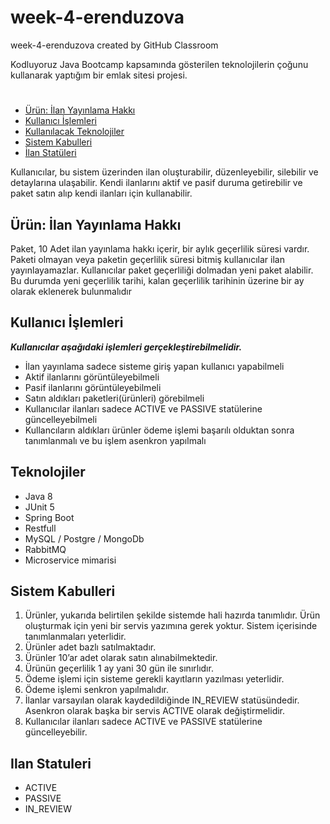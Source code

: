 # week-4-erenduzova
week-4-erenduzova created by GitHub Classroom

Kodluyoruz Java Bootcamp kapsamında  gösterilen teknolojilerin çoğunu kullanarak yaptığım bir emlak sitesi projesi.

#
* [Ürün: İlan Yayınlama Hakkı](#urun)
* [Kullanıcı İşlemleri](#kullanici-islemleri)
* [Kullanılacak Teknolojiler](#teknolojiler)
* [Sistem Kabulleri](#sistem-kabulleri)
* [İlan Statüleri](#ilan-statuleri)

Kullanıcılar, bu sistem üzerinden ilan oluşturabilir, düzenleyebilir, silebilir 
ve detaylarına ulaşabilir. Kendi ilanlarını aktif ve pasif duruma getirebilir ve paket 
satın alıp kendi ilanları için kullanabilir.

## Ürün: İlan Yayınlama Hakkı
Paket, 10 Adet ilan yayınlama hakkı içerir, bir aylık geçerlilik süresi vardır. 
Paketi olmayan veya paketin geçerlilik süresi bitmiş kullanıcılar ilan 
yayınlayamazlar. Kullanıcılar paket geçerliliği dolmadan yeni paket alabilir. Bu 
durumda yeni geçerlilik tarihi, kalan geçerlilik tarihinin üzerine bir ay olarak 
eklenerek bulunmalıdır

## Kullanıcı İşlemleri
***Kullanıcılar aşağıdaki işlemleri gerçekleştirebilmelidir.***

- İlan yayınlama sadece sisteme giriş yapan kullanıcı yapabilmeli
- Aktif ilanlarını görüntüleyebilmeli
- Pasif ilanlarını görüntüleyebilmeli
- Satın aldıkları paketleri(ürünleri) görebilmeli
- Kullanıcılar ilanları sadece ACTIVE ve PASSIVE statülerine güncelleyebilmeli
- Kullancıların aldıkları ürünler ödeme işlemi başarılı olduktan sonra tanımlanmalı ve bu işlem asenkron yapılmalı

## Teknolojiler
- Java 8
- JUnit 5
- Spring Boot
- Restfull
- MySQL / Postgre / MongoDb
- RabbitMQ
- Microservice mimarisi

## Sistem Kabulleri
1. Ürünler, yukarıda belirtilen şekilde sistemde hali hazırda tanımlıdır. Ürün 
oluşturmak için yeni bir servis yazımına gerek yoktur. Sistem içerisinde 
tanımlanmaları yeterlidir. 
2. Ürünler adet bazlı satılmaktadır. 
3. Ürünler 10’ar adet olarak satın alınabilmektedir.
4. Ürünün geçerlilik 1 ay yani 30 gün ile sınırlıdır.
5. Ödeme işlemi için sisteme gerekli kayıtların yazılması yeterlidir. 
6. Ödeme işlemi senkron yapılmalıdır. 
7. İlanlar varsayılan olarak kaydedildiğinde IN_REVIEW statüsündedir. Asenkron 
olarak başka bir servis ACTIVE olarak değiştirmelidir. 
8. Kullanıcılar ilanları sadece ACTIVE ve PASSIVE statülerine güncelleyebilir.

## Ilan Statuleri
- ACTIVE
- PASSIVE
- IN_REVIEW
